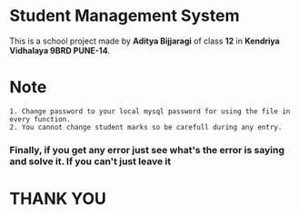 # **Student Management System**

This is a school project made by **Aditya Bijjaragi** of class **12** in **Kendriya Vidhalaya 9BRD PUNE-14**.

# Note
    1. Change password to your local mysql password for using the file in every function.
    2. You cannot change student marks so be carefull during any entry.

### Finally, if you get any error just see what's the error is saying and solve it. If you can't just leave it

# **THANK YOU**
